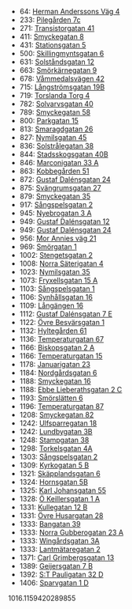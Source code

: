 - 64: [Herman Anderssons Väg 4](https://www.homeq.se/lagenhet/60057-2rum-goteborg-vastra-gotalands-lan-herman-anderssons-vag/?ht_source=individual.60057&ht_container=search_results_list&ht_position=86&)
- 233: [Pilegården 7c](https://www.homeq.se/lagenhet/60522-2rum-goteborg-vastra-gotalands-lan-pilegarden/?ht_source=individual.60522&ht_container=search_results_list&ht_position=6&)
- 271: [Transistorgatan 41](https://www.homeq.se/lagenhet/60807-2rum-goteborg-vastra-gotalands-lan-transistorgatan/?ht_source=individual.60807&ht_container=search_results_list&ht_position=7&)
- 411: [Smyckegatan 8](https://www.homeq.se/lagenhet/60740-2rum-vastra-frolunda-vastra-gotalands-lan-smyckegatan/?ht_source=individual.60740&ht_container=search_results_list&ht_position=19&)
- 431: [Stationsgatan 5](https://www.homeq.se/lagenhet/58838-2rum-ytterby-vastra-gotalands-lan-stationsgatan/?ht_source=individual.58838&ht_container=search_results_list&ht_position=99&)
- 500: [Skillingmyntsgatan 6](https://www.homeq.se/lagenhet/60252-2rum-goteborg-vastra-gotalands-lan-skillingmyntsgatan/?ht_source=individual.60252&ht_container=search_results_list&ht_position=29&)
- 631: [Solståndsgatan 12](https://www.homeq.se/lagenhet/60048-3rum-goteborg-vastra-gotalands-lan-solstandsgatan/?ht_source=individual.60048&ht_container=search_results_list&ht_position=88&)
- 663: [Smörkärnegatan 9](https://www.homeq.se/lagenhet/60571-2rum-goteborg-vastra-gotalands-lan-smorkarnegatan/?ht_source=individual.60571&ht_container=search_results_list&ht_position=23&)
- 678: [Våmmedalsvägen 42](https://www.homeq.se/lagenhet/60797-3rum-kallered-vastra-gotalands-lan-vammedalsvagen/?ht_source=individual.60797&ht_container=search_results_list&ht_position=14&)
- 715: [Långströmsgatan 19B](https://www.homeq.se/lagenhet/60841-2rum-goteborg-vastra-gotalands-lan-langstromsgatan/?ht_source=individual.60841&ht_container=search_results_list&ht_position=72&)
- 719: [Torslanda Torg 4](https://www.homeq.se/lagenhet/56863-2rum-torslanda-vastra-gotalands-lan-torslanda-torg/?ht_source=individual.56863&ht_container=search_results_list&ht_position=94&)
- 782: [Solvarvsgatan 40](https://www.homeq.se/lagenhet/59187-3rum-goteborg-vastra-gotalands-lan-solvarvsgatan/?ht_source=individual.59187&ht_container=search_results_list&ht_position=82&)
- 789: [Smyckegatan 58](https://www.homeq.se/lagenhet/60815-2rum-vastra-frolunda-vastra-gotalands-lan-smyckegatan/?ht_source=individual.60815&ht_container=search_results_list&ht_position=18&)
- 800: [Parkgatan 15](https://www.homeq.se/lagenhet/60043-3rum-kungsbacka-hallands-lan-parkgatan/?ht_source=individual.60043&ht_container=search_results_list&ht_position=95&)
- 813: [Smaragdgatan 26](https://www.homeq.se/lagenhet/60564-2rum-vastra-frolunda-vastra-gotalands-lan-smaragdgatan/?ht_source=individual.60564&ht_container=search_results_list&ht_position=16&)
- 827: [Nymilsgatan 45](https://www.homeq.se/lagenhet/59058-2rum-goteborg-vastra-gotalands-lan-nymilsgatan/?ht_source=individual.59058&ht_container=search_results_list&ht_position=12&)
- 836: [Solstrålegatan 38](https://www.homeq.se/lagenhet/60053-3rum-goteborg-vastra-gotalands-lan-solstralegatan/?ht_source=individual.60053&ht_container=search_results_list&ht_position=83&)
- 844: [Stadsskogsgatan 40B](https://www.homeq.se/lagenhet/60019-3rum-alingsas-vastra-gotalands-lan-stadsskogsgatan/?ht_source=individual.60019&ht_container=search_results_list&ht_position=102&)
- 846: [Marconigatan 33 A](https://www.homeq.se/lagenhet/60058-2rum-vastra-frolunda-vastra-gotalands-lan-marconigatan/?ht_source=individual.60058&ht_container=search_results_list&ht_position=9&)
- 863: [Kobbegården 51](https://www.homeq.se/lagenhet/60154-2rum-goteborg-vastra-gotalands-lan-kobbegarden/?ht_source=individual.60154&ht_container=search_results_list&ht_position=2&)
- 872: [Gustaf Dalénsgatan 24](https://www.homeq.se/lagenhet/58874-2rum-goteborg-vastra-gotalands-lan-gustaf-dalensgatan/?ht_source=individual.58874&ht_container=search_results_list&ht_position=68&)
- 875: [Svängrumsgatan 27](https://www.homeq.se/lagenhet/59200-2rum-vastra-frolunda-vastra-gotalands-lan-svangrumsgatan/?ht_source=individual.59200&ht_container=search_results_list&ht_position=8&)
- 879: [Smyckegatan 35](https://www.homeq.se/lagenhet/60741-2rum-vastra-frolunda-vastra-gotalands-lan-smyckegatan/?ht_source=individual.60741&ht_container=search_results_list&ht_position=20&)
- 917: [Sångspelsgatan 2](https://www.homeq.se/lagenhet/59679-2rum-hisings-backa-vastra-gotalands-lan-sangspelsgatan/?ht_source=individual.59679&ht_container=search_results_list&ht_position=74&)
- 945: [Nyebrogatan 3 A](https://www.homeq.se/lagenhet/60325-2rum-alingsas-vastra-gotalands-lan-nyebrogatan/?ht_source=individual.60325&ht_container=search_results_list&ht_position=103&)
- 949: [Gustaf Dalénsgatan 12](https://www.homeq.se/lagenhet/58525-2rum-goteborg-vastra-gotalands-lan-gustaf-dalensgatan/?ht_source=individual.58525&ht_container=search_results_list&ht_position=62&)
- 949: [Gustaf Dalénsgatan 24](https://www.homeq.se/lagenhet/58527-2rum-goteborg-vastra-gotalands-lan-gustaf-dalensgatan/?ht_source=individual.58527&ht_container=search_results_list&ht_position=67&)
- 956: [Mor Annies väg 21](https://www.homeq.se/lagenhet/60045-2rum-kungsbacka-hallands-lan-mor-annies-vag/?ht_source=individual.60045&ht_container=search_results_list&ht_position=87&)
- 969: [Smörgatan 1](https://www.homeq.se/lagenhet/59413-2rum-goteborg-vastra-gotalands-lan-smorgatan/?ht_source=individual.59413&ht_container=search_results_list&ht_position=25&)
- 1002: [Stengetsgatan 2](https://www.homeq.se/lagenhet/59854-2rum-vastra-frolunda-vastra-gotalands-lan-stengetsgatan/?ht_source=individual.59854&ht_container=search_results_list&ht_position=40&)
- 1008: [Norra Säterigatan 4](https://www.homeq.se/lagenhet/60689-2rum-goteborg-vastra-gotalands-lan-norra-saterigatan/?ht_source=individual.60689&ht_container=search_results_list&ht_position=52&)
- 1023: [Nymilsgatan 35](https://www.homeq.se/lagenhet/60231-2rum-goteborg-vastra-gotalands-lan-nymilsgatan/?ht_source=individual.60231&ht_container=search_results_list&ht_position=13&)
- 1073: [Fryxellsgatan 15 A](https://www.homeq.se/lagenhet/57460-2rum-goteborg-vastra-gotalands-lan-fryxellsgatan/?ht_source=individual.57460&ht_container=search_results_list&ht_position=69&)
- 1103: [Sångspelsgatan 1](https://www.homeq.se/lagenhet/59681-3rum-hisings-backa-vastra-gotalands-lan-sangspelsgatan/?ht_source=individual.59681&ht_container=search_results_list&ht_position=73&)
- 1106: [Synhållsgatan 16](https://www.homeq.se/lagenhet/60687-3rum-goteborg-vastra-gotalands-lan-synhallsgatan/?ht_source=individual.60687&ht_container=search_results_list&ht_position=11&)
- 1109: [Långängen 16](https://www.homeq.se/lagenhet/60120-2rum-goteborg-vastra-gotalands-lan-langangen/?ht_source=individual.60120&ht_container=search_results_list&ht_position=61&)
- 1112: [Gustaf Dalénsgatan 7 E](https://www.homeq.se/lagenhet/59853-2rum-goteborg-vastra-gotalands-lan-gustaf-dalensgatan/?ht_source=individual.59853&ht_container=search_results_list&ht_position=64&)
- 1122: [Övre Besvärsgatan 1](https://www.homeq.se/lagenhet/60144-4rum-goteborg-vastra-gotalands-lan-ovre-besvarsgatan/?ht_source=individual.60144&ht_container=search_results_list&ht_position=35&)
- 1132: [Hyltegården 61](https://www.homeq.se/lagenhet/59141-2rum-goteborg-vastra-gotalands-lan-hyltegarden/?ht_source=individual.59141&ht_container=search_results_list&ht_position=3&)
- 1136: [Temperaturgatan 67](https://www.homeq.se/lagenhet/60036-2rum-goteborg-vastra-gotalands-lan-temperaturgatan/?ht_source=individual.60036&ht_container=search_results_list&ht_position=79&)
- 1166: [Biskopsgatan 2 A](https://www.homeq.se/lagenhet/60708-3rum-goteborg-vastra-gotalands-lan-biskopsgatan/?ht_source=individual.60708&ht_container=search_results_list&ht_position=54&)
- 1166: [Temperaturgatan 15](https://www.homeq.se/lagenhet/60061-3rum-goteborg-vastra-gotalands-lan-temperaturgatan/?ht_source=individual.60061&ht_container=search_results_list&ht_position=77&)
- 1178: [Januarigatan 23](https://www.homeq.se/lagenhet/60212-2rum-goteborg-vastra-gotalands-lan-januarigatan/?ht_source=individual.60212&ht_container=search_results_list&ht_position=93&)
- 1184: [Nordgårdsgatan 6](https://www.homeq.se/lagenhet/58523-2rum-goteborg-vastra-gotalands-lan-nordgardsgatan/?ht_source=individual.58523&ht_container=search_results_list&ht_position=27&)
- 1188: [Smyckegatan 16](https://www.homeq.se/lagenhet/60311-2rum-vastra-frolunda-vastra-gotalands-lan-smyckegatan/?ht_source=individual.60311&ht_container=search_results_list&ht_position=17&)
- 1188: [Ebbe Lieberathsgatan 2 C](https://www.homeq.se/lagenhet/59488-2rum-goteborg-vastra-gotalands-lan-ebbe-lieberathsgatan/?ht_source=individual.59488&ht_container=search_results_list&ht_position=26&)
- 1193: [Smörslätten 6](https://www.homeq.se/lagenhet/60185-2rum-goteborg-vastra-gotalands-lan-smorslatten/?ht_source=individual.60185&ht_container=search_results_list&ht_position=70&)
- 1196: [Temperaturgatan 87](https://www.homeq.se/lagenhet/60022-3rum-goteborg-vastra-gotalands-lan-temperaturgatan/?ht_source=individual.60022&ht_container=search_results_list&ht_position=81&)
- 1208: [Smyckegatan 82](https://www.homeq.se/lagenhet/60529-3rum-vastra-frolunda-vastra-gotalands-lan-smyckegatan/?ht_source=individual.60529&ht_container=search_results_list&ht_position=22&)
- 1242: [Ulfsparregatan 18](https://www.homeq.se/lagenhet/59473-2rum-goteborg-vastra-gotalands-lan-ulfsparregatan/?ht_source=individual.59473&ht_container=search_results_list&ht_position=47&)
- 1242: [Lundbygatan 3B](https://www.homeq.se/lagenhet/60040-2rum-goteborg-vastra-gotalands-lan-lundbygatan/?ht_source=individual.60040&ht_container=search_results_list&ht_position=53&)
- 1248: [Stampgatan 38](https://www.homeq.se/lagenhet/59999-2rum-goteborg-vastra-gotalands-lan-stampgatan/?ht_source=individual.59999&ht_container=search_results_list&ht_position=42&)
- 1298: [Torkelsgatan 4A](https://www.homeq.se/lagenhet/60145-2rum-goteborg-vastra-gotalands-lan-torkelsgatan/?ht_source=individual.60145&ht_container=search_results_list&ht_position=51&)
- 1303: [Sångspelsgatan 2](https://www.homeq.se/lagenhet/59678-2rum-hisings-backa-vastra-gotalands-lan-sangspelsgatan/?ht_source=individual.59678&ht_container=search_results_list&ht_position=75&)
- 1309: [Kyrkogatan 5 B](https://www.homeq.se/lagenhet/59619-2rum-jonsered-vastra-gotalands-lan-kyrkogatan/?ht_source=individual.59619&ht_container=search_results_list&ht_position=96&)
- 1321: [Skäpplandsgatan 6](https://www.homeq.se/lagenhet/60679-3rum-goteborg-vastra-gotalands-lan-skapplandsgatan/?ht_source=individual.60679&ht_container=search_results_list&ht_position=24&)
- 1324: [Hornsgatan 5B](https://www.homeq.se/lagenhet/58842-3rum-goteborg-vastra-gotalands-lan-hornsgatan/?ht_source=individual.58842&ht_container=search_results_list&ht_position=71&)
- 1325: [Karl Johansgatan 55](https://www.homeq.se/lagenhet/60787-2rum-goteborg-vastra-gotalands-lan-karl-johansgatan/?ht_source=individual.60787&ht_container=search_results_list&ht_position=41&)
- 1328: [Ö Keillersgatan 1 A](https://www.homeq.se/lagenhet/60207-2rum-goteborg-vastra-gotalands-lan-o-keillersgatan/?ht_source=individual.60207&ht_container=search_results_list&ht_position=59&)
- 1331: [Kullegatan 12 B](https://www.homeq.se/lagenhet/58491-3rum-goteborg-vastra-gotalands-lan-kullegatan/?ht_source=individual.58491&ht_container=search_results_list&ht_position=21&)
- 1331: [Övre Husargatan 28](https://www.homeq.se/lagenhet/60270-2rum-goteborg-vastra-gotalands-lan-ovre-husargatan/?ht_source=individual.60270&ht_container=search_results_list&ht_position=34&)
- 1333: [Bangatan 39](https://www.homeq.se/lagenhet/60013-2rum-goteborg-vastra-gotalands-lan-bangatan/?ht_source=individual.60013&ht_container=search_results_list&ht_position=39&)
- 1333: [Norra Gubberogatan 23 A](https://www.homeq.se/lagenhet/59189-2rum-goteborg-vastra-gotalands-lan-norra-gubberogatan/?ht_source=individual.59189&ht_container=search_results_list&ht_position=48&)
- 1333: [Wingårdsgatan 3A](https://www.homeq.se/lagenhet/60814-2rum-goteborg-vastra-gotalands-lan-wingardsgatan/?ht_source=individual.60814&ht_container=search_results_list&ht_position=49&)
- 1333: [Lantmätaregatan 2](https://www.homeq.se/lagenhet/60340-2rum-goteborg-vastra-gotalands-lan-lantmataregatan/?ht_source=individual.60340&ht_container=search_results_list&ht_position=60&)
- 1371: [Carl Grimbergsgatan 13](https://www.homeq.se/lagenhet/60261-2rum-goteborg-vastra-gotalands-lan-carl-grimbergsgatan/?ht_source=individual.60261&ht_container=search_results_list&ht_position=32&)
- 1389: [Geijersgatan 7 B](https://www.homeq.se/lagenhet/60202-2rum-goteborg-vastra-gotalands-lan-geijersgatan/?ht_source=individual.60202&ht_container=search_results_list&ht_position=37&)
- 1392: [S:T Pauligatan 32 D](https://www.homeq.se/lagenhet/58199-3rum-goteborg-vastra-gotalands-lan-s:t-pauligatan/?ht_source=individual.58199&ht_container=search_results_list&ht_position=45&)
- 1406: [Sparvgatan 1 D](https://www.homeq.se/lagenhet/59641-2rum-goteborg-vastra-gotalands-lan-sparvgatan/?ht_source=individual.59641&ht_container=search_results_list&ht_position=58&)

1016.1159420289855
